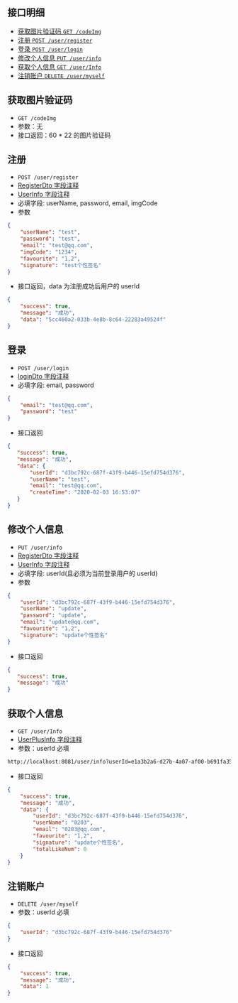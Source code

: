## 接口明细
- [获取图片验证码 `GET /codeImg`](#获取图片验证码)
- [注册 `POST /user/register`](#注册)
- [登录 `POST /user/login`](#登录)
- [修改个人信息 `PUT /user/info`](#修改个人信息)
- [获取个人信息 `GET /user/Info`](#获取个人信息)
- [注销账户 `DELETE /user/myself`](#注销账户)
 
## 获取图片验证码
- `GET /codeImg`
- 参数：无
- 接口返回：60 * 22 的图片验证码

## 注册
- `POST /user/register`
- [RegisterDto 字段注释](src/main/java/org/planeswalker/pojo/dto/RegisterDto.java)
- [UserInfo 字段注释](src/main/java/org/planeswalker/pojo/entity/UserInfo.java)
- 必填字段: userName, password, email, imgCode
- 参数
```json
{
    "userName": "test",
    "password": "test",
    "email": "test@qq.com",
    "imgCode": "1234",
    "favourite": "1,2",
    "signature": "test个性签名"
}
```
- 接口返回，data 为注册成功后用户的 userId
```json
{
    "success": true,
    "message": "成功",
    "data": "5cc460a2-033b-4e8b-8c64-22283a49524f"
}
```
   
## 登录 
- `POST /user/login`
- [loginDto 字段注释](src/main/java/org/planeswalker/pojo/dto/loginDto.java)
- 必填字段: email, password
```json
{
    "email": "test@qq.com",
    "password": "test"
}
```
- 接口返回
```json
{
   "success": true,
   "message": "成功",
   "data": {
       "userId": "d3bc792c-687f-43f9-b446-15efd754d376",
       "userName": "test",
       "email": "test@qq.com",
       "createTime": "2020-02-03 16:53:07"
   }
}
```

## 修改个人信息
- `PUT /user/info`
- [RegisterDto 字段注释](src/main/java/org/planeswalker/pojo/dto/RegisterDto.java)
- [UserInfo 字段注释](src/main/java/org/planeswalker/pojo/entity/UserInfo.java)
- 必填字段: userId(且必须为当前登录用户的 userId)
- 参数
```json
{
    "userId": "d3bc792c-687f-43f9-b446-15efd754d376",
    "userName": "update",
    "password": "update",
    "email": "update@qq.com",
    "favourite": "1,2",
    "signature": "update个性签名"
}
```
- 接口返回
```json
{
   "success": true,
   "message": "成功"
}
```
   
## 获取个人信息
- `GET /user/Info`
- [UserPlusInfo 字段注释](src/main/java/org/planeswalker/pojo/dto/UserPlusInfo.java)
- 参数：userId 必填
```html
http://localhost:8081/user/info?userId=e1a3b2a6-d27b-4a07-af00-b691fa359443
```
- 接口返回
```json
{
    "success": true,
    "message": "成功",
    "data": {
        "userId": "d3bc792c-687f-43f9-b446-15efd754d376",
        "userName": "0203",
        "email": "0203@qq.com",
        "favourite": "1,2",
        "signature": "update个性签名",
        "totalLikeNum": 0
    }
}
```

## 注销账户
- `DELETE /user/myself`
- 参数：userId 必填
```json
{
    "userId": "d3bc792c-687f-43f9-b446-15efd754d376"
}
```
- 接口返回
```json
{
    "success": true,
    "message": "成功",
    "data": 1
}
```
